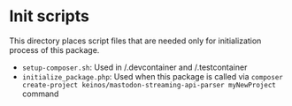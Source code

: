 # Init scripts

This directory places script files that are needed only for initialization process of this package.

- `setup-composer.sh`: Used in /.devcontainer and /.testcontainer
- `initialize_package.php`: Used when this package is called via `composer create-project keinos/mastodon-streaming-api-parser myNewProject` command
